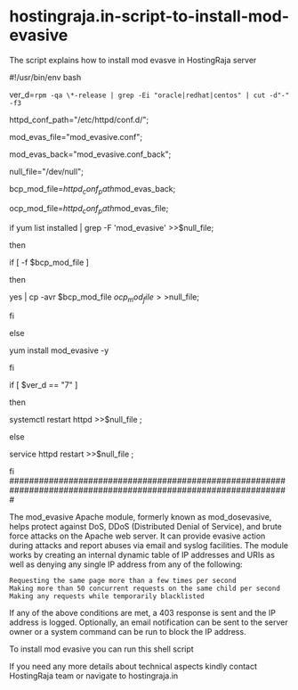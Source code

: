 # hostingraja.in-script-to-install-mod-evasive
The script explains how to install mod evasve in HostingRaja server


#!/usr/bin/env bash

ver_d=`rpm -qa \*-release | grep -Ei "oracle|redhat|centos" | cut -d"-" -f3`


httpd_conf_path="/etc/httpd/conf.d/";

mod_evas_file="mod_evasive.conf";

mod_evas_back="mod_evasive.conf_back";

null_file="/dev/null";

bcp_mod_file=$httpd_conf_path$mod_evas_back;

ocp_mod_file=$httpd_conf_path$mod_evas_file;

if yum list installed  |  grep -F 'mod_evasive' >>$null_file;

then 

if [ -f $bcp_mod_file ]

then 

yes | cp -avr $bcp_mod_file $ocp_mod_file >>$null_file;

fi	

else

yum install mod_evasive -y  

fi


if [ $ver_d == "7" ]

then


systemctl restart httpd >>$null_file ;


else

service httpd restart >>$null_file ;

fi
#################################################################################################################

The mod_evasive Apache module, formerly known as mod_dosevasive, helps protect against DoS, DDoS (Distributed Denial of Service), and brute force attacks on the Apache web server. It can provide evasive action during attacks and report abuses via email and syslog facilities. The module works by creating an internal dynamic table of IP addresses and URIs as well as denying any single IP address from any of the following:

    Requesting the same page more than a few times per second
    Making more than 50 concurrent requests on the same child per second
    Making any requests while temporarily blacklisted

If any of the above conditions are met, a 403 response is sent and the IP address is logged. Optionally, an email notification can be sent to the server owner or a system command can be run to block the IP address. 

To install mod evasive you can run this shell script

If you need any more details about technical aspects kindly contact HostingRaja team or navigate to hostingraja.in
